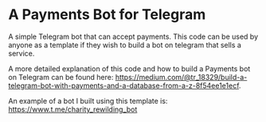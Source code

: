 # A Payments Bot for Telegram
A simple Telegram bot that can accept payments. This code can be used by anyone as a template if they wish to build a bot on telegram that sells a service. 

A more detailed explanation of this code and how to build a Payments bot on Telegram can be found here: https://medium.com/@tr_18329/build-a-telegram-bot-with-payments-and-a-database-from-a-z-8f54ee1e1ecf.

An example of a bot I built using this template is: https://www.t.me/charity_rewilding_bot
